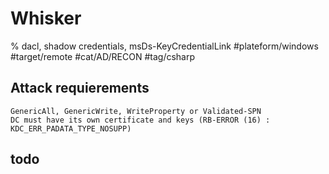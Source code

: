 # Whisker
% dacl, shadow credentials, msDs-KeyCredentialLink
#plateform/windows #target/remote #cat/AD/RECON #tag/csharp 

## Attack requierements
```
GenericAll, GenericWrite, WriteProperty or Validated-SPN 
DC must have its own certificate and keys (RB-ERROR (16) : KDC_ERR_PADATA_TYPE_NOSUPP)
```

## todo
```powershell
```